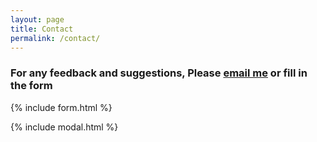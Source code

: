 ```yaml
---
layout: page
title: Contact
permalink: /contact/
---
```


### For any feedback and suggestions, Please [email me](mailto:{{site.email}}) or fill in the form


{% include form.html %}

{% include modal.html %}
